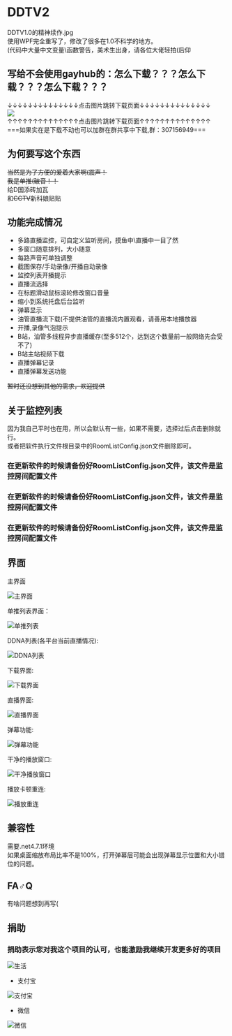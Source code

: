 # DDTV2

DDTV1.0的精神续作.jpg  
使用WPF完全重写了，修改了很多在1.0不科学的地方。  
(代码中大量中文变量\函数警告，美术生出身，请各位大佬轻拍(后仰

## 写给不会使用gayhub的：怎么下载？？？怎么下载？？？怎么下载？？？
↓↓↓↓↓↓↓↓↓↓↓↓↓↓点击图片跳转下载页面↓↓↓↓↓↓↓↓↓↓↓↓↓↓  
[![](https://user-images.githubusercontent.com/9378097/54915191-8e3f0f80-4f31-11e9-8bbb-b4f3fb0ead6b.png)](https://github.com/CHKZL/DDTV/releases/latest)  
↑↑↑↑↑↑↑↑↑↑↑↑↑↑点击图片跳转下载页面↑↑↑↑↑↑↑↑↑↑↑↑↑↑  
===如果实在是下载不动也可以加群在群共享中下载,群：307156949===

## 为何要写这个东西
~~当然是为了方便的爱着大家啊(震声！~~  
~~我是单推(破音！！~~  
给D国添砖加瓦  
和~~CCTV~~新科娘贴贴



## 功能完成情况
* 多路直播监控，可自定义监听房间，摸鱼中\直播中一目了然
* 多窗口随意排列，大小随意
* 每路声音可单独调整
* 截图保存/手动录像/开播自动录像
* 监控列表开播提示
* 直播流选择
* 在标题滑动鼠标滚轮修改窗口音量
* 缩小到系统托盘后台监听
* 弹幕显示
* 油管直播流下载(不提供油管的直播流内置观看，请善用本地播放器
* 开播,录像气泡提示
* B站，油管多线程异步直播缓存(至多512个，达到这个数量前一般网络先会受不了)
* B站主站视频下载
* 直播弹幕记录
* 直播弹幕发送功能
  
~~暂时还没想到其他的需求，欢迎提供~~

## 关于监控列表
因为我自己平时也在用，所以会默认有一些，如果不需要，选择过后点击删除就行。  
或者把软件执行文件根目录中的RoomListConfig.json文件删除即可。  

### 在更新软件的时候请备份好RoomListConfig.json文件，该文件是监控房间配置文件
### 在更新软件的时候请备份好RoomListConfig.json文件，该文件是监控房间配置文件
### 在更新软件的时候请备份好RoomListConfig.json文件，该文件是监控房间配置文件

## 界面
主界面

![主界面](https://github.com/CHKZL/DDTV2/blob/master/DDTV_New/%E8%BD%AF%E4%BB%B6%E5%9B%BE/%E9%A6%96%E9%A1%B5.png)

单推列表界面：

![单推列表](https://github.com/CHKZL/DDTV2/blob/master/DDTV_New/%E8%BD%AF%E4%BB%B6%E5%9B%BE/%E5%8D%95%E6%8E%A8%E7%9B%91%E6%8E%A7.png)

DDNA列表(各平台当前直播情况):

![DDNA列表](https://github.com/CHKZL/DDTV2/blob/master/DDTV_New/%E8%BD%AF%E4%BB%B6%E5%9B%BE/DDNA%E5%88%97%E8%A1%A8(%E5%90%84%E5%B9%B3%E5%8F%B0%E5%BD%93%E5%89%8D%E7%9B%B4%E6%92%AD%E6%83%85%E5%86%B5).png)

下载界面:

![下载界面](https://github.com/CHKZL/DDTV2/blob/master/DDTV_New/%E8%BD%AF%E4%BB%B6%E5%9B%BE/%E4%B8%8B%E8%BD%BD%E7%95%8C%E9%9D%A2.png)

直播界面:

![直播界面](https://github.com/CHKZL/DDTV2/blob/master/DDTV_New/%E8%BD%AF%E4%BB%B6%E5%9B%BE/%E6%92%AD%E6%94%BE%E5%87%86%E5%A4%87%E7%95%8C%E9%9D%A2.png)

弹幕功能:

![弹幕功能](https://github.com/CHKZL/DDTV2/blob/master/DDTV_New/%E8%BD%AF%E4%BB%B6%E5%9B%BE/%E6%92%AD%E6%94%BE%E5%BC%B9%E5%B9%95%E7%95%8C%E9%9D%A2.png)

干净的播放窗口:

![干净播放窗口](https://github.com/CHKZL/DDTV2/blob/master/DDTV_New/%E8%BD%AF%E4%BB%B6%E5%9B%BE/%E5%B9%B2%E5%87%80%E6%92%AD%E6%94%BE%E7%95%8C%E9%9D%A2.png)

播放卡顿重连:

![播放重连](https://github.com/CHKZL/DDTV2/blob/master/DDTV_New/%E8%BD%AF%E4%BB%B6%E5%9B%BE/%E5%8D%A1%E9%A1%BF%E9%87%8D%E8%BF%9E.png)

## 兼容性
需要.net4.7.1环境  
如果桌面缩放布局比率不是100%，打开弹幕层可能会出现弹幕显示位置和大小错位的问题。

## FA♂Q
有啥问题想到再写(

## 捐助
### 捐助表示您对我这个项目的认可，也能激励我继续开发更多好的项目

![生活](https://github.com/CHKZL/DDTV2/blob/master/DDTV_New/%E7%94%9F%E6%B4%BB.png)

* 支付宝

![支付宝](https://github.com/CHKZL/DDTV/blob/master/src/ZFB.png)
* 微信

![微信](https://github.com/CHKZL/DDTV/blob/master/src/WX.png)
